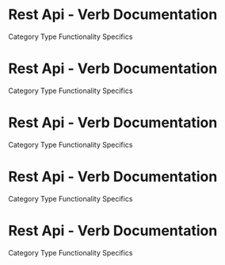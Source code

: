  
# Rest Api - Verb Documentation
 
Category                  Type                      Functionality             Specifics                
 
# Rest Api - Verb Documentation
 
Category                  Type                      Functionality             Specifics                
 
# Rest Api - Verb Documentation
 
Category                  Type                      Functionality             Specifics                
 
# Rest Api - Verb Documentation
 
Category                  Type                      Functionality             Specifics                
 
# Rest Api - Verb Documentation
 
Category                  Type                      Functionality             Specifics                
